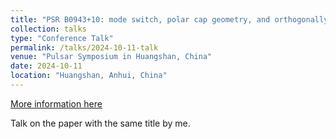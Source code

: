 ```yaml
---
title: "PSR B0943+10: mode switch, polar cap geometry, and orthogonally polarized radiation"
collection: talks
type: "Conference Talk"
permalink: /talks/2024-10-11-talk
venue: "Pulsar Symposium in Huangshan, China"
date: 2024-10-11
location: "Huangshan, Anhui, China"
---
```


[More information here](http://exampleurl.com)

Talk on the paper with the same title by me.
